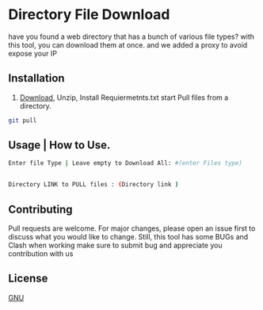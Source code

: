 # Directory File Download

have you found a web directory that has a bunch of various file types? with this tool, you can download them at once. and we added a proxy to avoid expose your IP 

## Installation

1. [Download](https://github.com/Pasanlaksitha/Directory-File-Download.git), Unzip, Install Requiermetnts.txt start Pull files from a directory.

```bash
git pull 
```

## Usage | How to Use.

```bash
Enter file Type | Leave empty to Download All: #(enter Files type)


Directory LINK to PULL files : (Directory link )

```

## Contributing
Pull requests are welcome. For major changes, please open an issue first to discuss what you would like to change.
Still, this tool has some BUGs and Clash when working make sure to submit bug and appreciate you contribution with us


## License
[GNU](https://github.com/Pasanlaksitha/Directory-File-Download/blob/main/LICENSE)
